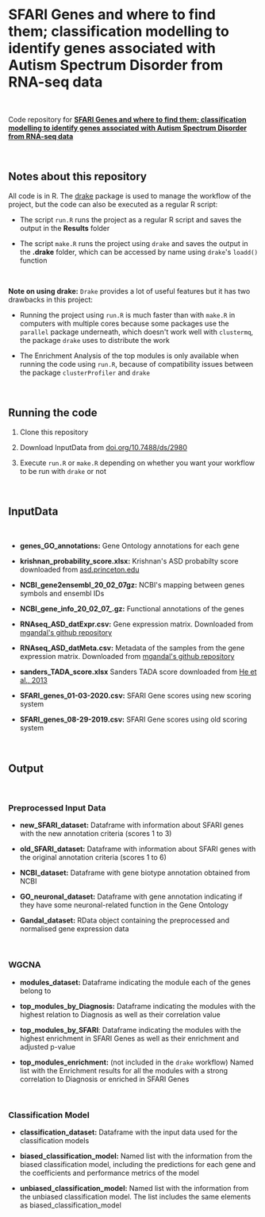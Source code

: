 # SFARI Genes and where to find them; classification modelling to identify genes associated with Autism Spectrum Disorder from RNA-seq data

<br>

Code repository for **[SFARI Genes and where to find them; classification modelling to identify genes associated with Autism Spectrum Disorder from RNA-seq data](https://doi.org/10.1101/2021.01.29.428754)**

<br>

## Notes about this repository

All code is in R. The [drake](https://github.com/ropensci/drake) package is used to manage the workflow of the project, but the code can also be executed as a regular R script:

- The script `run.R` runs the project as a regular R script and saves the output in the **Results** folder

- The script `make.R` runs the project using `drake` and saves the output in the **.drake** folder, which can be accessed by name using `drake`'s `loadd()` function

<br>

**Note on using drake:** `Drake` provides a lot of useful features but it has two drawbacks in this project:

- Running the project using `run.R` is much faster than with `make.R` in computers with multiple cores because some packages use the `parallel` package underneath, which doesn't work well with `clustermq`, the package `drake` uses to distribute the work

- The Enrichment Analysis of the top modules is only available when running the code using `run.R`, because of compatibility issues between the package `clusterProfiler` and `drake`

<br>

## Running the code

1. Clone this repository

2. Download InputData from [doi.org/10.7488/ds/2980](https://doi.org/10.7488/ds/2980)

3. Execute `run.R` or `make.R` depending on whether you want your workflow to be run with `drake` or not

<br>

## InputData

<br>

- **genes_GO_annotations:** Gene Ontology annotations for each gene

- **krishnan_probability_score.xlsx:** Krishnan's ASD probabilty score downloaded from [asd.princeton.edu](http://asd.princeton.edu/)

- **NCBI_gene2ensembl_20_02_07gz:** NCBI's mapping between genes symbols and ensembl IDs

- **NCBI_gene_info_20_02_07_.gz:** Functional annotations of the genes

- **RNAseq_ASD_datExpr.csv:** Gene expression matrix. Downloaded from [mgandal's github repository](https://github.com/mgandal/Shared-molecular-neuropathology-across-major-psychiatric-disorders-parallels-polygenic-overlap)

- **RNAseq_ASD_datMeta.csv:** Metadata of the samples from the gene expression matrix. Downloaded from [mgandal's github repository](https://github.com/mgandal/Shared-molecular-neuropathology-across-major-psychiatric-disorders-parallels-polygenic-overlap)

- **sanders_TADA_score.xlsx** Sanders TADA score downloaded from [He et al., 2013](https://doi.org/10.1371/journal.pgen.1003671)

- **SFARI_genes_01-03-2020.csv:** SFARI Gene scores using new scoring system

- **SFARI_genes_08-29-2019.csv:** SFARI Gene scores using old scoring system

<br>

## Output

<br>

### Preprocessed Input Data

- **new_SFARI_dataset:** Dataframe with information about SFARI genes with the new annotation criteria (scores 1 to 3)

- **old_SFARI_dataset:** Dataframe with information about SFARI genes with the original annotation criteria (scores 1 to 6)

- **NCBI_dataset:** Dataframe with gene biotype annotation obtained from NCBI

- **GO_neuronal_dataset:** Dataframe with gene annotation indicating if they have some neuronal-related function in the Gene Ontology

- **Gandal_dataset:** RData object containing the preprocessed and normalised gene expression data

<br>

### WGCNA

- **modules_dataset:** Dataframe indicating the module each of the genes belong to

- **top_modules_by_Diagnosis:** Dataframe indicating the modules with the highest relation to Diagnosis as well as their correlation value

- **top_modules_by_SFARI**: Dataframe indicating the modules with the highest enrichment in SFARI Genes as well as their enrichment and adjusted p-value

- **top_modules_enrichment:** (not included in the `drake` workflow) Named list with the Enrichment results for all the modules with a strong correlation to Diagnosis or enriched in SFARI Genes

<br>

### Classification Model

- **classification_dataset:** Dataframe with the input data used for the classification models

- **biased_classification_model:** Named list with the information from the biased classification model, including the predictions for each gene and the coefficients and performance metrics of the model

- **unbiased_classification_model:** Named list with the information from the unbiased classification model. The list includes the same elements as biased_classification_model
